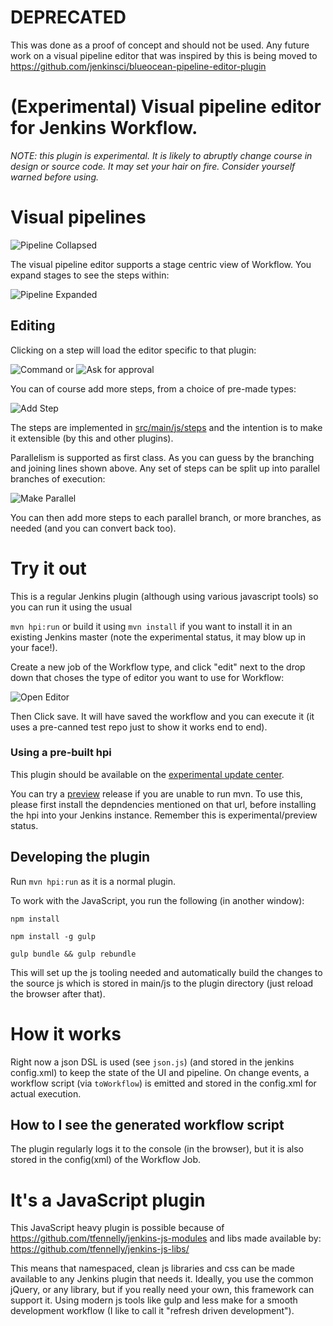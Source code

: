 # DEPRECATED

This was done as a proof of concept and should not be used. 
Any future work on a visual pipeline editor that was inspired by this is being moved to https://github.com/jenkinsci/blueocean-pipeline-editor-plugin


# (Experimental) Visual pipeline editor for Jenkins Workflow. 

_NOTE: this plugin is experimental. It is likely to abruptly change course in design or source code. It may set your hair on fire. Consider yourself warned before using._

# Visual pipelines

![Pipeline Collapsed](images/collapsed-pipeline.png)

The visual pipeline editor supports a stage centric view of Workflow. You expand stages to see the steps within: 

![Pipeline Expanded](images/expanded-pipeline.png)

## Editing

Clicking on a step will load the editor specific to that plugin: 

![Command](images/command.png)
or
![Ask for approval](images/user-approval.png)

You can of course add more steps, from a choice of pre-made types: 

![Add Step](images/add-step.png)

The steps are implemented in [src/main/js/steps](src/main/js/steps) and the intention is to make it extensible (by this and other plugins).

Parallelism is supported as first class. As you can guess by the branching and joining lines shown above. Any set of steps can be split up into parallel branches of execution:
 
![Make Parallel](images/convert-to-parallel.png)

You can then add more steps to each parallel branch, or more branches, as needed (and you can convert back too). 






# Try it out

This is a regular Jenkins plugin (although using various javascript tools) so you can run it using the usual 

`mvn hpi:run` or build it using `mvn install` if you want to install it in an existing Jenkins master (note the experimental status, it may blow up in your face!).

Create a new job of the Workflow type, and click "edit" next to the drop down that choses the type of editor you want to use for Workflow: 

![Open Editor](images/open-editor.png)

Then Click save. It will have saved the workflow and you can execute it (it uses a pre-canned test repo just to show it works end to end).

### Using a pre-built hpi

This plugin should be available on the [experimental update center](http://jenkins-ci.org/content/experimental-plugins-update-center). 

You can try a [preview](https://github.com/jenkinsci/pipeline-editor-plugin/releases/tag/v0.0.1-alpha) release if you are unable to run mvn. To use this, please first install the depndencies mentioned on that url, before installing the hpi into your Jenkins instance. Remember this is experimental/preview status.


## Developing the plugin

Run `mvn hpi:run` as it is a normal plugin. 

To work with the JavaScript, you run the following (in another window): 

`npm install`

`npm install -g gulp`

`gulp bundle && gulp rebundle` 

This will set up the js tooling needed and automatically build the changes to the source
js which is stored in main/js to the plugin directory (just reload the browser after that).

# How it works

Right now a json DSL is used (see `json.js`) (and stored in the jenkins config.xml) to keep the state of the UI and pipeline. On change events, a workflow script (via `toWorkflow`) is emitted and stored in the config.xml for actual execution. 

## How to I see the generated workflow script

The plugin regularly logs it to the console (in the browser), but it is also stored in the config(xml) of the Workflow Job. 

# It's a JavaScript plugin

This JavaScript heavy plugin is possible because of https://github.com/tfennelly/jenkins-js-modules and libs made available by: https://github.com/tfennelly/jenkins-js-libs/

This means that namespaced, clean js libraries and css can be made available to any Jenkins plugin that needs it. Ideally, you use the common jQuery, or any library, but if you really need your own, this framework can support it. Using modern js tools like gulp and less make for a smooth development workflow (I like to call it "refresh driven development").
